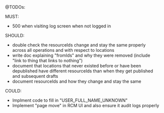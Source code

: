 @TODOs:

MUST:
- 500 when visiting log screen when not logged in

SHOULD:
- double check the resourceIds change and stay the same properly across all operations and with respect to locations
- write doc explaining "fromIds" and why they were removed (include "link to thing that links to nothing") 
- document that locations that never existed before or have been depublished have different resourceIds than when they get published and subsequent drafts
- document resourceIds and how they change and stay the same

COULD:
- Implment code to fill in "USER_FULL_NAME_UNKNOWN"
- Implement "page move" in RCM UI and also ensure it audit logs properly
